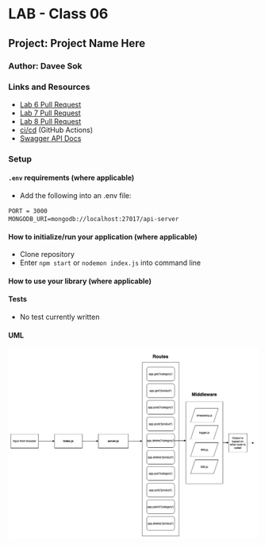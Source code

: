 # LAB - Class 06

## Project: Project Name Here

### Author: Davee Sok

### Links and Resources

- [Lab 6 Pull Request](https://github.com/davee-401-advanced-javascript/api-server/pull/1)
- [Lab 7 Pull Request](https://github.com/davee-401-advanced-javascript/api-server/pull/2)
- [Lab 8 Pull Request](https://github.com/davee-401-advanced-javascript/api-server/pull/3)
- [ci/cd](https://github.com/davee-401-advanced-javascript/api-server/actions) (GitHub Actions)
- [Swagger API Docs](https://app.swaggerhub.com/apis/daveeS987/serverAPI-Practice/0.1#/info)
<!-- - [back-end server url](http://xyz.com) (when applicable)
- [front-end application](http://xyz.com) (when applicable) -->

### Setup

#### `.env` requirements (where applicable)

<!-- - `MONGODB_URI` - URL to the running mongo instance/db -->

- Add the following into an .env file:

```
PORT = 3000
MONGODB_URI=mongodb://localhost:27017/api-server
```

#### How to initialize/run your application (where applicable)

<!-- - e.g. `npm start` -->

- Clone repository
- Enter `npm start` or `nodemon index.js` into command line

#### How to use your library (where applicable)

#### Tests

<!-- - How do you run tests?
- Any tests of note?
- Describe any tests that you did not complete, skipped, etc -->

- No test currently written

#### UML

![UML](images/API-Server-UML.jpg)
